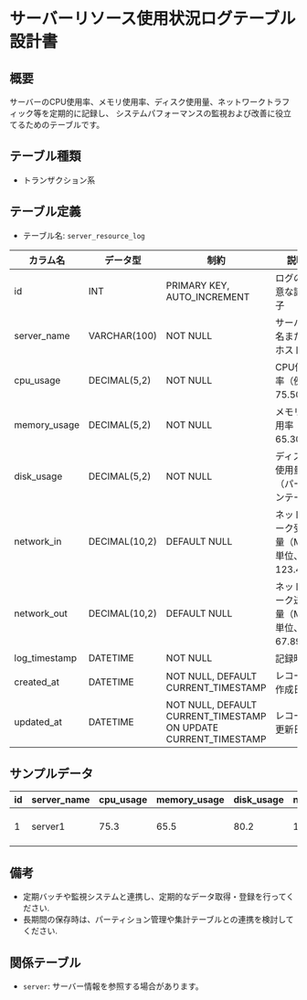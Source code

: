 # サーバーリソース使用状況ログテーブル設計書

## 概要
サーバーのCPU使用率、メモリ使用率、ディスク使用量、ネットワークトラフィック等を定期的に記録し、
システムパフォーマンスの監視および改善に役立てるためのテーブルです。

## テーブル種類
- トランザクション系

## テーブル定義
- テーブル名: `server_resource_log`

| カラム名         | データ型       | 制約                                      | 説明                                          |
|------------------|----------------|-------------------------------------------|-----------------------------------------------|
| id               | INT            | PRIMARY KEY, AUTO_INCREMENT               | ログの一意な識別子                             |
| server_name      | VARCHAR(100)   | NOT NULL                                  | サーバー名またはホスト名                        |
| cpu_usage        | DECIMAL(5,2)   | NOT NULL                                  | CPU使用率（例: 75.50）                         |
| memory_usage     | DECIMAL(5,2)   | NOT NULL                                  | メモリ使用率（例: 65.30）                        |
| disk_usage       | DECIMAL(5,2)   | NOT NULL                                  | ディスク使用量（パーセンテージ）                  |
| network_in       | DECIMAL(10,2)  | DEFAULT NULL                              | ネットワーク受信量（MB単位、例: 123.45）          |
| network_out      | DECIMAL(10,2)  | DEFAULT NULL                              | ネットワーク送信量（MB単位、例: 67.89）           |
| log_timestamp    | DATETIME       | NOT NULL                                  | 記録時刻                                      |
| created_at       | DATETIME       | NOT NULL, DEFAULT CURRENT_TIMESTAMP       | レコード作成日時                             |
| updated_at       | DATETIME       | NOT NULL, DEFAULT CURRENT_TIMESTAMP ON UPDATE CURRENT_TIMESTAMP | レコード更新日時                |

## サンプルデータ
| id | server_name | cpu_usage | memory_usage | disk_usage | network_in | network_out | log_timestamp       | created_at           | updated_at           |
|----|-------------|-----------|--------------|------------|------------|-------------|---------------------|----------------------|----------------------|
| 1  | server1     | 75.3      | 65.5         | 80.2       | 123.45     | 67.89       | 2023-10-01 10:00:00 | 2023-10-01 10:00:00 | 2023-10-01 10:00:00 |

## 備考
- 定期バッチや監視システムと連携し、定期的なデータ取得・登録を行ってください.
- 長期間の保存時は、パーティション管理や集計テーブルとの連携を検討してください.

## 関係テーブル
- `server`: サーバー情報を参照する場合があります。
